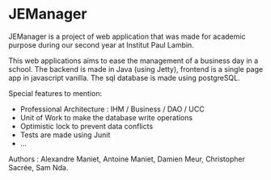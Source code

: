 # JEManager

JEManager is a project of web application that was made for academic purpose during our second year at Institut Paul Lambin.


This web applications aims to ease the management of a business day in a school.
The backend is made in Java (using Jetty), frontend is a single page app in javascript vanilla. The sql database is made using postgreSQL.

Special features to mention:
- Professional Architecture : IHM / Business / DAO / UCC
- Unit of Work to make the database write operations
- Optimistic lock to prevent data conflicts
- Tests are made using Junit
- ...

Authors : Alexandre Maniet, Antoine Maniet, Damien Meur, Christopher Sacrée, Sam Nda.
